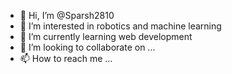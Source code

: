 - 👋 Hi, I’m @Sparsh2810
- 👀 I’m interested in robotics and machine learning 
- 🌱 I’m currently learning web development 
- 💞️ I’m looking to collaborate on ...
- 📫 How to reach me ...

<!---
Sparsh2810/Sparsh2810 is a ✨ special ✨ repository because its `README.md` (this file) appears on your GitHub profile.
You can click the Preview link to take a look at your changes.
--->
